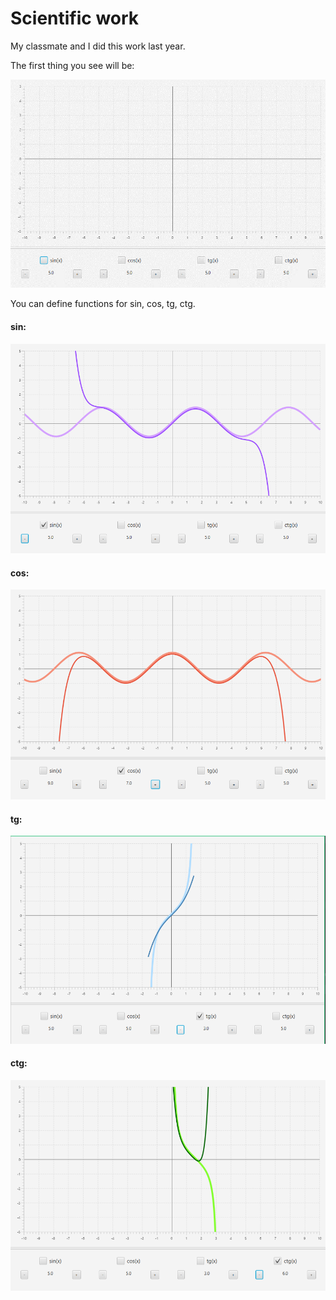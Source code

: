 <h1>Scientific work</h1>


My classmate and I did this work last year.

The first thing you see will be:

![alt text](https://github.com/as005405/Scientific-work/blob/main/MathGr/Image/Рисунок1.png)

You can define functions for sin, cos, tg, ctg.

<h4>sin: </h4>

![alt text](https://github.com/as005405/Scientific-work/blob/main/MathGr/Image/Рисунок2.png)

<h4>cos: </h4>

![alt text](https://github.com/as005405/Scientific-work/blob/main/MathGr/Image/Рисунок4.png)

<h4>tg: </h4>

![alt text](https://github.com/as005405/Scientific-work/blob/main/MathGr/Image/Рисунок5.png)

<h4>ctg: </h4>

![alt text](https://github.com/as005405/Scientific-work/blob/main/MathGr/Image/Рисунок6.png)
